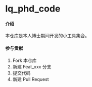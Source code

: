 # lq_phd_code

#### 介绍
本仓库是本人博士期间开发的小工具集合。


#### 参与贡献

1.  Fork 本仓库
2.  新建 Feat_xxx 分支
3.  提交代码
4.  新建 Pull Request


